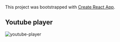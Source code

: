 This project was bootstrapped with [Create React App](https://github.com/facebook/create-react-app).

## Youtube player

![youtube-player](https://user-images.githubusercontent.com/22157328/85955751-7a892100-b99e-11ea-8025-3db08307dc79.gif)
